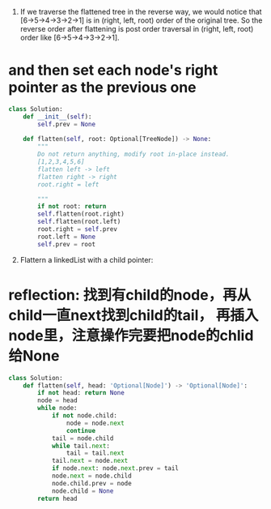 
1. If we traverse the flattened tree in the reverse way, we would notice that [6->5->4->3->2->1] is in (right, left, root) order of the original tree. So the reverse order after flattening is post order traversal in (right, left, root) order like [6->5->4->3->2->1].
# and then set each node's right pointer as the previous one


```python
class Solution:
    def __init__(self):
        self.prev = None
        
    def flatten(self, root: Optional[TreeNode]) -> None:
        """
        Do not return anything, modify root in-place instead.
        [1,2,3,4,5,6]
        flatten left -> left
        flatten right -> right
        root.right = left 

        """
        if not root: return 
        self.flatten(root.right)
        self.flatten(root.left)
        root.right = self.prev
        root.left = None
        self.prev = root
```
2. Flattern a linkedList with a child pointer:
# reflection: 找到有child的node，再从child一直next找到child的tail， 再插入node里，注意操作完要把node的chlid给None

```python
class Solution:
    def flatten(self, head: 'Optional[Node]') -> 'Optional[Node]':
        if not head: return None
        node = head
        while node:
            if not node.child:
                node = node.next
                continue
            tail = node.child
            while tail.next:
                tail = tail.next
            tail.next = node.next
            if node.next: node.next.prev = tail
            node.next = node.child
            node.child.prev = node
            node.child = None 
        return head
```